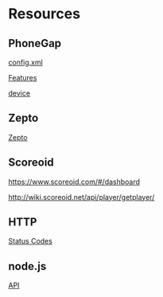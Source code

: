 ﻿Resources
=========

PhoneGap
--------

[config.xml](https://build.phonegap.com/docs/config-xml)

[Features](http://phonegap.com/about/feature/)

[device](http://docs.phonegap.com/en/3.0.0/cordova_device_device.md.html#Device)

Zepto
-----

[Zepto](http://zeptojs.com/)

Scoreoid
--------

https://www.scoreoid.com/#/dashboard

http://wiki.scoreoid.net/api/player/getplayer/

HTTP
----

[Status Codes](http://en.wikipedia.org/wiki/Http_status_codes)

node.js
-------

[API](http://nodejs.org/api/)